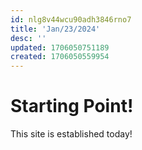 ```yaml
---
id: nlg8v44wcu90adh3846rno7
title: 'Jan/23/2024'
desc: ''
updated: 1706050751189
created: 1706050559954
---
```

# Starting Point!
This site is established today! 
